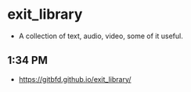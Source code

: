 # exit_library

 * A collection of text, audio, video, some of it useful.

## 1:34 PM

 * <https://gitbfd.github.io/exit_library/>
